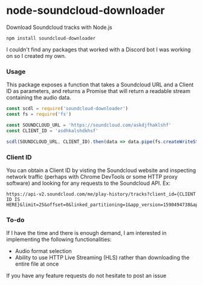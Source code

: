 # node-soundcloud-downloader
Download Soundcloud tracks with Node.js
```
npm install soundcloud-downloader
```

I couldn't find any packages that worked with a Discord bot I was working on so I created my own. 

### Usage
This package exposes a function that takes a Soundcloud URL and a Client ID as parameters, and returns a Promise 
that will return a readable stream containing the audio data. 
```javascript
const scdl = require('soundcloud-downloader')
const fs = require('fs')

const SOUNDCLOUD_URL = 'https://soundcloud.com/askdjfhaklshf'
const CLIENT_ID = 'asdhkalshdkhsf'

scdl(SOUNDCLOUD_URL, CLIENT_ID).then(data => data.pipe(fs.createWriteStream('audio.mp3')))
```

### Client ID
You can obtain a Client ID by visting the Soundcloud website and inspecting network traffic (perhaps with Chrome DevTools or some HTTP proxy software) and looking for any requests to the Soundcloud API. Ex:
```
https://api-v2.soundcloud.com/me/play-history/tracks?client_id={CLIENT ID IS HERE}&limit=25&offset=0&linked_partitioning=1&app_version=1590494738&app_locale=en
```

### To-do
If I have the time and there is enough demand, I am interested in implementing the following functionalities:
- Audio format selection
- Ability to use HTTP Live Streaming (HLS) rather than downloading the entire file at once

If you have any feature requests do not hesitate to post an issue
